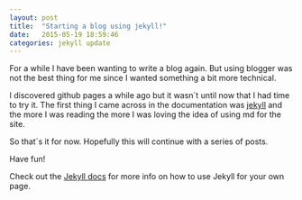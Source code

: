 ```yaml
---
layout: post
title:  "Starting a blog using jekyll!"
date:   2015-05-19 18:59:46
categories: jekyll update
---
```

For a while I have been wanting to write a blog again. But using blogger was not
the best thing for me since I wanted something a bit more technical.

I discovered github pages a while ago but it wasn´t until now that I had time to
try it. The first thing I came across in the documentation was [jekyll][jekyll] and the more
I was reading the more I was loving the idea of using md for the site.

So that´s it for now. Hopefully this will continue with a series of posts.

Have fun!

Check out the [Jekyll docs][jekyll] for more info on how to use Jekyll for your own page.

[jekyll]:      http://jekyllrb.com
